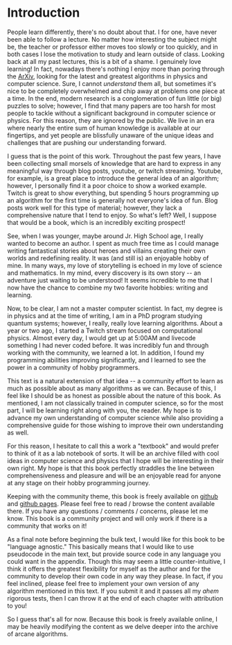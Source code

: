 # Introduction

People learn differently, there's no doubt about that. I for one, have never been able to follow a lecture. No matter how interesting the subject might be, the teacher or professor either moves too slowly or too quickly, and in both cases I lose the motivation to study and learn outside of class. Looking back at all my past lectures, this is a bit of a shame. I genuinely love learning! In fact, nowadays there's nothing I enjoy more than poring through the [ArXiv](https://arxiv.org/), looking for the latest and greatest algorithms in physics and computer science. Sure, I cannot *understand* them all, but sometimes it's nice to be completely overwhelmed and chip away at problems one piece at a time. In the end, modern research is a conglomeration of fun little (or big) puzzles to solve; however, I find that many papers are too harsh for most people to tackle without a significant background in computer science or physics. For this reason, they are ignored by the public. We live in an era where nearly the entire sum of human knowledge is available at our fingertips, and yet people are blissfully unaware of the unique ideas and challenges that are pushing our understanding forward.

I guess that is the point of this work. Throughout the past few years, I have been collecting small morsels of knowledge that are hard to express in any meaningful way through blog posts, youtube, or twitch streaming. Youtube, for example, is a great place to introduce the general idea of an algorithm; however, I personally find it a poor choice to show a worked example. Twitch is great to show everything, but spending 5 hours programming up an algorithm for the first time is generally not everyone's idea of fun. Blog posts work well for this type of material; however, they lack a comprehensive nature that I tend to enjoy. So what's left? Well, I suppose that would be a book, which is an incredibly exciting prospect!

See, when I was younger, maybe around Jr. High School age, I really wanted to become an author. I spent as much free time as I could manage writing fantastical stories about heroes and villains creating their own worlds and redefining reality. It was (and still is) an enjoyable hobby of mine. In many ways, my love of storytelling is echoed in my love of science and mathematics. In my mind, every discovery is its own story -- an adventure just waiting to be understood! It seems incredible to me that I now have the chance to combine my two favorite hobbies: writing and learning.

Now, to be clear, I am not a master computer scientist. In fact, my degree is in physics and at the time of writing, I am in a PhD program studying quantum systems; however, I really, really love learning algorithms. About a year or two ago, I started a Twitch stream focused on computational physics. Almost every day, I would get up at 5:00AM and livecode something I had never coded before. It was incredibly fun and through working with the community, we learned a lot. In addition, I found my programming abilities improving significantly, and I learned to see the power in a community of hobby programmers.

This text is a natural extension of that idea -- a community effort to learn as much as possible about as many algorithms as we can. Because of this, I feel like I should be as honest as possible about the nature of this book. As mentioned, I am not classically trained in computer science, so for the most part, I will be learning right along with you, the reader. My hope is to advance my own understanding of computer science while also providing a comprehensive guide for those wishing to improve their own understanding as well.

For this reason, I hesitate to call this a work a "textbook" and would prefer to think of it as a lab notebook of sorts. It will be an archive filled with cool ideas in computer science and physics that I hope will be interesting in their own right. My hope is that this book perfectly straddles the line between comprehensiveness and pleasure and will be an enjoyable read for anyone at any stage on their hobby programming journey.

Keeping with the community theme, this book is freely available on [github](https://github.com/algorithm-archivists/algorithm-archive) and [github pages](https://www.algorithm-archive.org). Please feel free to read / browse the content available there. If you have any questions / comments / concerns, please let me know. This book is a community project and will only work if there is a community that works on it!

As a final note before beginning the bulk text, I would like for this book to be "language agnostic." This basically means that I would like to use pseudocode in the main text, but provide source code in any language you could want in the appendix. Though this may seem a little counter-intuitive, I think it offers the greatest flexibility for myself as the author and for the community to develop their own code in any way they please. In fact, if you feel inclined, please feel free to implement your own version of any algorithm mentioned in this text. If you submit it and it passes all my *ahem* rigorous tests, then I can throw it at the end of each chapter with attribution to you!

So I guess that's all for now. Because this book is freely available online, I may be heavily modifying the content as we delve deeper into the archive of arcane algorithms.
